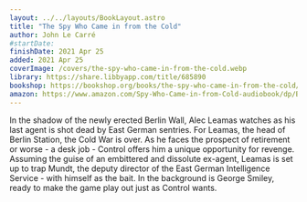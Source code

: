 ```yaml
---
layout: ../../layouts/BookLayout.astro
title: "The Spy Who Came in from the Cold"
author: John Le Carré
#startDate:
finishDate: 2021 Apr 25
added: 2021 Apr 25
coverImage: /covers/the-spy-who-came-in-from-the-cold.webp
library: https://share.libbyapp.com/title/685890
bookshop: https://bookshop.org/books/the-spy-who-came-in-from-the-cold/9780143124757
amazon: https://www.amazon.com/Spy-Who-Came-in-from-Cold-audiobook/dp/B007N6GJ3G/
---
```


In the shadow of the newly erected Berlin Wall, Alec Leamas watches as his last agent is shot dead by East German sentries. For Leamas, the head of Berlin Station, the Cold War is over. As he faces the prospect of retirement or worse - a desk job - Control offers him a unique opportunity for revenge. Assuming the guise of an embittered and dissolute ex-agent, Leamas is set up to trap Mundt, the deputy director of the East German Intelligence Service - with himself as the bait. In the background is George Smiley, ready to make the game play out just as Control wants.  
